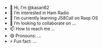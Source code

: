 - 👋 Hi, I’m @kasari62
- 👀 I’m interested in Ham Radio
- 🌱 I’m currently learning JS8Call on Rasp OS
- 💞️ I’m looking to collaborate on ...
- 📫 How to reach me ...
- 😄 Pronouns: ...
- ⚡ Fun fact: ...

<!---
kasari62/kasari62 is a ✨ special ✨ repository because its `README.md` (this file) appears on your GitHub profile.
You can click the Preview link to take a look at your changes.
--->
